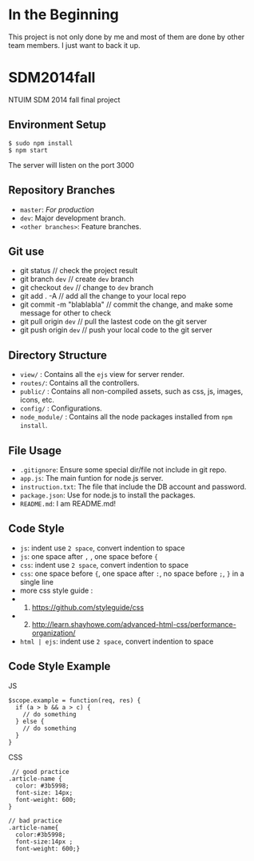 In the Beginning
=================
This project is not only done by me and most of them are done by other team members.
I just want to back it up.


SDM2014fall
=================

NTUIM SDM 2014 fall final project

Environment Setup
-----------------

```
$ sudo npm install
$ npm start
```

The server will listen on the port 3000

Repository Branches
-------------------
* `master`: *For production*
* `dev`: Major development branch.
* `<other branches>`: Feature branches.

Git use
-------------------
* git status // check the project result
* git branch `dev` // create `dev` branch
* git checkout `dev` // change to `dev` branch
* git add . -A // add all the change to your local repo
* git commit -m "blablabla" // commit the change, and make some message for other to check
* git pull origin `dev` // pull the lastest code on the git server
* git push origin `dev` // push your local code to the git server

Directory Structure
-------------------
* `view/` : Contains all the `ejs` view for server render.
* `routes/`: Contains all the controllers.
* `public/` : Contains all non-compiled assets, such as css, js, images, icons, etc.
* `config/` : Configurations.
* `node_module/` : Contains all the node packages installed from `npm install`.

File Usage
-------------------
* `.gitignore`: Ensure some special dir/file not include in git repo.
* `app.js`: The main funtion for node.js server.
* `instruction.txt`: The file that include the DB account and password.
* `package.json`: Use for node.js to install the packages.
* `README.md`: I am README.md!

Code Style
-------------------
* `js`: indent use `2 space`, convert indention to space
* `js`: one space after `,` , one space before `{`
* `css`: indent use `2 space`, convert indention to space
* `css`: one space before `{`, one space after `:`, no space before `;`, `}` in a single line
* more css style guide : 
* 1. https://github.com/styleguide/css
* 2. http://learn.shayhowe.com/advanced-html-css/performance-organization/
* `html | ejs`: indent use `2 space`, convert indention to space

Code Style Example
-------------------
JS
```
$scope.example = function(req, res) {
  if (a > b && a > c) {
    // do something
  } else {
    // do something
  }
}
```

CSS
```
 // good practice
.article-name {
  color: #3b5998;
  font-size: 14px;
  font-weight: 600;
}

// bad practice
.article-name{
  color:#3b5998;
  font-size:14px ;
  font-weight: 600;}
```
